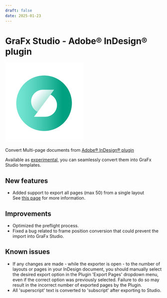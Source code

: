 ```yaml
---
draft: false
date: 2025-01-23
---
```


# GraFx Studio - Adobe® InDesign® plugin

![rn_icon](icon-GraFx-Studio.svg)

Convert Multi-page documents from [Adobe® InDesign® plugin](../../../../../GraFx-Studio/convert/Adobe-InDesign/)

Available as [experimental](../../../../../release-notes/experimental/), you can seamlessly convert them into GraFx Studio templates.

<!-- more -->

## New features

- Added support to export all pages (max 50) from a single layout  
See [this page](../../../../../GraFx-Studio/convert/Adobe-InDesign/#export-to-grafx-studio) for more information.

## Improvements

- Optimized the preflight process.
- Fixed a bug related to frame position conversion that could prevent the import into GraFx Studio.

## Known issues

- If any changes are made - while the exporter is open - to the number of layouts or pages in your InDesign document, you should manually select the desired export option in the Plugin 'Export Pages' dropdown menu, even if the correct option was previously selected. Failure to do so may result in the incorrect number of exported pages by the Plugin.
- All 'superscript' text is converted to 'subscript' after exporting to Studio.
